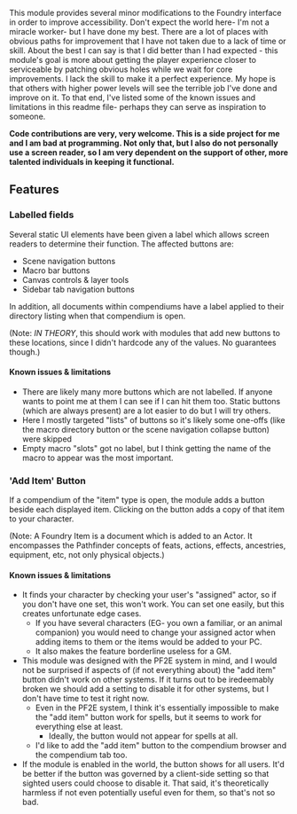 This module provides several minor modifications to the Foundry interface in order to improve accessibility. Don't expect the world here- I'm not a miracle worker- but I have done my best. There are a lot of places with obvious paths for improvement that I have not taken due to a lack of time or skill. About the best I can say is that I did better than I had expected - this module's goal is more about getting the player experience closer to serviceable by patching obvious holes while we wait for core improvements. I lack the skill to make it a perfect experience. My hope is that others with higher power levels will see the terrible job I've done and improve on it. To that end, I've listed some of the known issues and limitations in this readme file- perhaps they can serve as inspiration to someone.

**Code contributions are very, very welcome. This is a side project for me and I am bad at programming. Not only that, but I also do not personally use a screen reader, so I am very dependent on the support of other, more talented individuals in keeping it functional.**

## Features

### Labelled fields

Several static UI elements have been given a label which allows screen readers to determine their function. The affected buttons are: 
 - Scene navigation buttons
 - Macro bar buttons
 - Canvas controls & layer tools
 - Sidebar tab navigation buttons

In addition, all documents within compendiums have a label applied to their directory listing when that compendium is open.

(Note: *IN THEORY*, this should work with modules that add new buttons to these locations, since I didn't hardcode any of the values. No guarantees though.)

#### Known issues & limitations

- There are likely many more buttons which are not labelled. If anyone wants to point me at them I can see if I can hit them too. Static buttons (which are always present) are a lot easier to do but I will try others.
- Here I mostly targeted "lists" of buttons so it's likely some one-offs (like the macro directory button or the scene navigation collapse button) were skipped
- Empty macro "slots" got no label, but I think getting the name of the macro to appear was the most important.

### 'Add Item' Button

If a compendium of the "item" type is open, the module adds a button beside each displayed item. Clicking on the button adds a copy of that item to your character.

(Note: A Foundry Item is a document which is added to an Actor. It encompasses the Pathfinder concepts of feats, actions, effects, ancestries, equipment, etc, not only physical objects.)

#### Known issues & limitations

- It finds your character by checking your user's "assigned" actor, so if you don't have one set, this won't work. You can set one easily, but this creates unfortunate edge cases.
    - If you have several characters (EG- you own a familiar, or an animal companion) you would need to change your assigned actor when adding items to them or the items would be added to your PC.
    - It also makes the feature borderline useless for a GM. 
- This module was designed with the PF2E system in mind, and I would not be surprised if aspects of (if not everything about) the "add item" button didn't work on other systems. If it turns out to be iredeemably broken we should add a setting to disable it for other systems, but I don't have time to test it right now.
  - Even in the PF2E system, I think it's essentially impossible to make the "add item" button work for spells, but it seems to work for everything else at least.
    - Ideally, the button would not appear for spells at all.
  - I'd like to add the "add item" button to the compendium browser and the compendium tab too.
- If the module is enabled in the world, the button shows for all users. It'd be better if the button was governed by a client-side setting so that sighted users could choose to disable it. That said, it's theoretically harmless if not even potentially useful even for them, so that's not so bad.
